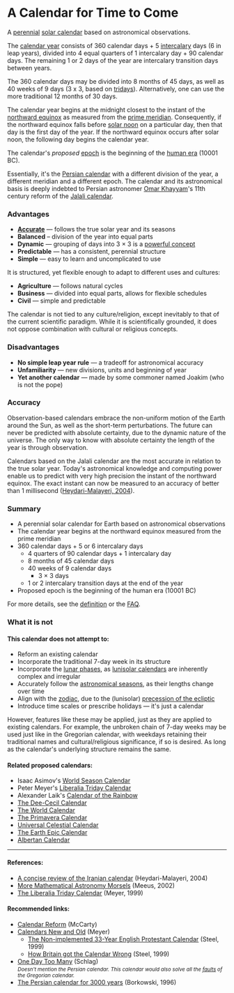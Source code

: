 # A Calendar for Time to Come

A [perennial](https://en.wikipedia.org/wiki/Perennial_calendar) [solar calendar](https://en.wikipedia.org/wiki/Solar_calendar) based on astronomical observations.

The [calendar year](https://en.wikipedia.org/wiki/Calendar_year) consists of 360 calendar days + 5 [intercalary](https://en.wikipedia.org/wiki/Intercalation_(timekeeping)#Solar_calendars) days (6 in leap years), divided into 4 equal quarters of 1 intercalary day + 90 calendar days. The remaining 1 or 2 days of the year are intercalary transition days between years.

The 360 calendar days may be divided into 8 months of 45 days, as well as 40 weeks of 9 days (3 x 3, based on [tridays](https://www.hermetic.ch/cal_stud/ltc/ltc.htm)). Alternatively, one can use the more traditional 12 months of 30 days.

The calendar year begins at the midnight closest to the instant of the [northward equinox](https://en.wikipedia.org/wiki/March_equinox) as measured from the [prime meridian](https://en.wikipedia.org/wiki/Prime_meridian). Consequently, if the northward equinox falls before [solar noon](https://en.wikipedia.org/wiki/Noon#Solar_noon) on a particular day, then that day is the first day of the year. If the northward equinox occurs after solar noon, the following day begins the calendar year.

The calendar's _proposed_ [epoch](https://en.wikipedia.org/wiki/Epoch) is the beginning of the [human era](https://en.wikipedia.org/wiki/Holocene_calendar) (10001 BC).

Essentially, it's the [Persian calendar](https://en.wikipedia.org/wiki/Iranian_calendars) with a different division of the year, a different meridian and a different epoch. The calendar and its astronomical basis is deeply indebted to Persian astronomer [Omar Khayyam](https://en.wikipedia.org/wiki/Omar_Khayyam)'s 11th century reform of the [Jalali calendar](https://en.wikipedia.org/wiki/Jalali_calendar).

### Advantages

- **[Accurate](#accuracy)** — follows the true solar year and its seasons
- **Balanced** – division of the year into equal parts
- **Dynamic** — grouping of days into 3 × 3 is a [powerful concept](https://www.hermetic.ch/cal_stud/ltc/ltc.htm#advantages)
- **Predictable** — has a consistent, perennial structure
- **Simple** — easy to learn and uncomplicated to use

It is structured, yet flexible enough to adapt to different uses and cultures:
  - **Agriculture** — follows natural cycles
  - **Business** — divided into equal parts, allows for flexible schedules
  - **Civil** — simple and predictable

The calendar is not tied to any culture/religion, except inevitably to that of the current scientific paradigm. While it is scientifically grounded, it does not oppose combination with cultural or religious concepts.

### Disadvantages

- **No simple leap year rule** — a tradeoff for astronomical accuracy
- **Unfamiliarity** — new divisions, units and beginning of year
- **Yet another calendar** — made by some commoner named Joakim (who is not the pope)

### Accuracy

Observation-based calendars embrace the non-uniform motion of the Earth around the Sun, as well as the short-term perturbations. The future can never be predicted with absolute certainty, due to the dynamic nature of the universe. The only way to know with absolute certainty the length of the year is through observation.

Calendars based on the Jalali calendar are the most accurate in relation to the true solar year. Today's astronomical knowledge and computing power enable us to predict with very high precision the instant of the northward equinox. The exact instant can now be measured to an accuracy of better than 1 millisecond ([Heydari-Malayeri, 2004](http://aramis.obspm.fr/~heydari/divers/ir-cal-eng.html)).

### Summary

- A perennial solar calendar for Earth based on astronomical observations
- The calendar year begins at the northward equinox measured from the prime meridian
- 360 calendar days + 5 or 6 intercalary days
  - 4 quarters of 90 calendar days + 1 intercalary day
  - 8 months of 45 calendar days
  - 40 weeks of 9 calendar days
    - 3 × 3 days
  - 1 or 2 intercalary transition days at the end of the year
- Proposed epoch is the beginning of the human era (10001 BC)

For more details, see the [definition](definition.md) or the [FAQ](faq.md).

### What it is not

#### This calendar does not attempt to:

- Reform an existing calendar
- Incorporate the traditional 7-day week in its structure
- Incorporate the [lunar phases](https://en.wikipedia.org/wiki/Lunar_phase), as [lunisolar calendars](https://en.wikipedia.org/wiki/Lunisolar_calendar) are inherently complex and irregular
- Accurately follow the [astronomical seasons](https://en.wikipedia.org/wiki/Season#Astronomical), as their lengths change over time
- Align with the [zodiac](https://en.wikipedia.org/wiki/Zodiac), due to the (lunisolar) [precession of the ecliptic](https://en.wikipedia.org/wiki/Axial_precession)
- Introduce time scales or prescribe holidays — it's just a calendar

However, features like these may be applied, just as they are applied to existing calendars. For example, the unbroken chain of 7-day weeks may be used just like in the Gregorian calendar, with weekdays retaining their traditional names and cultural/religious significance, if so is desired. As long as the calendar's underlying structure remains the same.

#### Related proposed calendars:

- Isaac Asimov's [World Season Calendar](https://calendars.wikia.org/wiki/World_Season_Calendar)
- Peter Meyer's [Liberalia Triday Calendar](https://www.hermetic.ch/cal_stud/ltc/ltc.htm)
- Alexander Laik's [Calendar of the Rainbow](https://calendars.wikia.org/wiki/Calendar_of_the_Rainbow)
- [The Dee-Cecil Calendar](https://www.hermetic.ch/cal_stud/gods_longitude.htm)
- [The World Calendar](http://myweb.ecu.edu/mccartyr/world-calendar.html)
- [The Primavera Calendar](http://bosonline.com/primavera/)
- [Universal Celestial Calendar](https://www.universalcelestialcalendar.com/)
- [The Earth Epic Calendar](https://earthepiccalendar.com/current-calendar/)
- [Albertan Calendar](https://calendars.wikia.org/wiki/Albertan_calendar)

---

#### References:

- [A concise review of the Iranian calendar](http://aramis.obspm.fr/~heydari/divers/ir-cal-eng.html) (Heydari-Malayeri, 2004)
- [More Mathematical Astronomy Morsels](https://www.willbell.com/math/moremorsels.HTM) (Meeus, 2002)
- [The Liberalia Triday Calendar](https://www.hermetic.ch/cal_stud/ltc/ltc.htm) (Meyer, 1999)

#### Recommended links:

- [Calendar Reform](http://myweb.ecu.edu/mccartyr/calendar-reform.html) (McCarty)
- [Calendars New and Old](https://www.hermetic.ch/cal_stud.htm) (Meyer)
  - [The Non-implemented 33-Year English Protestant Calendar](https://www.hermetic.ch/cal_stud/dst01.htm) (Steel, 1999)
  - [How Britain got the Calendar Wrong](https://www.hermetic.ch/cal_stud/dst02.htm) (Steel, 1999)
- [One Day Too Many](http://www.schlag.name/calendarreform00.htm) (Schlag)  
  <small><em>Doesn't mention the Persian calendar. This calendar would also solve all the [faults](http://www.schlag.name/calendarreform11.html) of the Gregorian calendar.</em></small>
- [The Persian calendar for 3000 years](http://www.astro.uni.torun.pl/~kb/Papers/EMP/PersianC-EMP.htm) (Borkowski, 1996)
